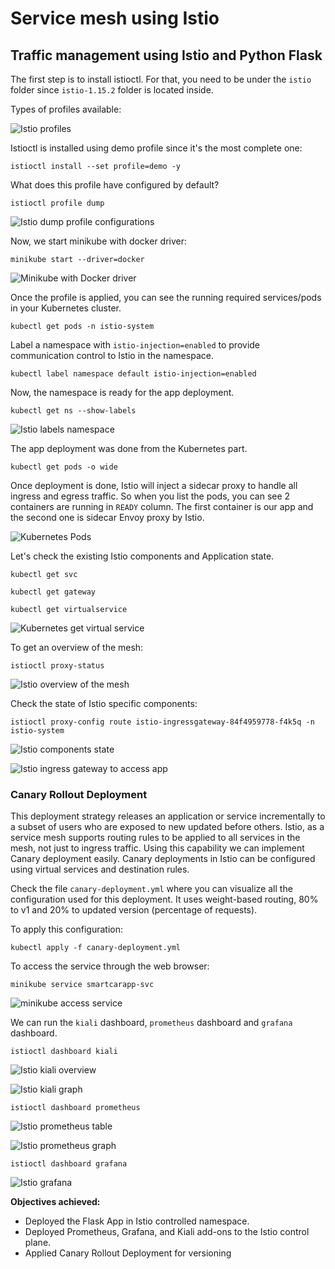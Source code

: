 # Service mesh using Istio

## Traffic management using Istio and Python Flask

The first step is to install istioctl. For that, you need to be under the `istio` folder since `istio-1.15.2` folder is
located inside. 

Types of profiles available:

![Istio profiles](../image/istio/istio-profiles.png "Istio profiles")

Istioctl is installed using demo profile since it's the most complete one:

````shell
istioctl install --set profile=demo -y
````

What does this profile have configured by default?

````shell
istioctl profile dump
````

![Istio dump profile configurations](../image/istio/istio-dump-profile-config.png "Istio dump")


Now, we start minikube with docker driver:

````shell
minikube start --driver=docker
````

![Minikube with Docker driver](../image/istio/minikube-docker.png "Minikube Docker")

Once the profile is applied, you can see the running required services/pods in your Kubernetes cluster.

````shell
kubectl get pods -n istio-system
````

Label a namespace with `istio-injection=enabled` to provide communication control to Istio in the namespace.

````shell
kubectl label namespace default istio-injection=enabled
````

Now, the namespace is ready for the app deployment.

````shell
kubectl get ns --show-labels
````

![Istio labels namespace](../image/istio/istio-labels.png "Istio labels")


The app deployment was done from the Kubernetes part.

````shell
kubectl get pods -o wide
````

Once deployment is done, Istio will inject a sidecar proxy to handle all ingress and egress traffic. 
So when you list the pods, you can see 2 containers are running in `READY` column. 
The first container is our app and the second one is sidecar Envoy proxy by Istio.

![Kubernetes Pods](../image/istio/kubernetes-pods.png "Kubernetes pods")


Let's check the existing Istio components and Application state.

````shell
kubectl get svc
````

````shell
kubectl get gateway
````

````shell
kubectl get virtualservice
````

![Kubernetes get virtual service](../image/istio/virtualservice.png "Kubernetes virtualservice")

To get an overview of the mesh:

````shell
istioctl proxy-status
````

![Istio overview of the mesh](../image/istio/overview-mesh.png "Istio mesh")

Check the state of Istio specific components:

````shell
istioctl proxy-config route istio-ingressgateway-84f4959778-f4k5q -n istio-system
````

![Istio components state](../image/istio/state-istio-components.png "Istio components")

![Istio ingress gateway to access app](../image/istio/istio-ingress-gateway.png "Istio Ingress Gateway")

### Canary Rollout Deployment

This deployment strategy releases an application or service incrementally to a subset of users who are exposed to new 
updated before others. Istio, as a service mesh supports routing rules to be applied to all services in the mesh, not 
just to ingress traffic. Using this capability we can implement Canary deployment easily. Canary deployments in Istio 
can be configured using virtual services and destination rules.

Check the file `canary-deployment.yml` where you can visualize all the configuration used for this deployment. It uses
weight-based routing, 80% to v1 and 20% to updated version (percentage of requests).

To apply this configuration:

````shell
kubectl apply -f canary-deployment.yml
````

To access the service through the web browser:

````shell
minikube service smartcarapp-svc
````

![minikube access service](../image/istio/access-service.png "Minikube Service")


We can run the `kiali` dashboard, `prometheus` dashboard and `grafana` dashboard.

````shell
istioctl dashboard kiali
````

![Istio kiali overview](../image/istio/istio-kiali-overview.png "Kiali overview")

![Istio kiali graph](../image/istio/istio-kiali-graph.png "Kiali graph")

````shell
istioctl dashboard prometheus
````

![Istio prometheus table](../image/istio/istio-prometheus-table.png "Prometheus table")

![Istio prometheus graph](../image/istio/istio-prometheus-graph.png "Prometheus graph")

````shell
istioctl dashboard grafana
````

![Istio grafana](../image/istio/istio-grafana.png "Grafana")

**Objectives achieved:**
- Deployed the Flask App in Istio controlled namespace.
- Deployed Prometheus, Grafana, and Kiali add-ons to the Istio control plane.
- Applied Canary Rollout Deployment for versioning
